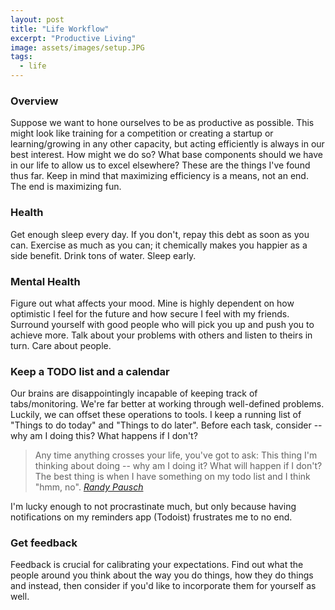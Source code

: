 ```yaml
---
layout: post
title: "Life Workflow"
excerpt: "Productive Living"
image: assets/images/setup.JPG
tags: 
  - life
---
```


### Overview
Suppose we want to hone ourselves to be as productive as possible. This might look like training for a competition or
creating a startup or learning/growing in any other capacity, but acting efficiently is always in our best interest. How
might we do so? What base components should we have in our life to allow us to excel elsewhere? These are the things
I've found thus far. Keep in mind that maximizing efficiency is a means, not an end. The end is maximizing fun.

### Health
Get enough sleep every day. If you don't, repay this debt as soon as you can. Exercise as much as you can; it chemically
makes you happier as a side benefit. Drink tons of water. Sleep early.

### Mental Health
Figure out what affects your mood. Mine is highly dependent on how optimistic I feel for the future and how
secure I feel with my friends. Surround yourself with good people who will pick you up and push you to achieve more.
Talk about your problems with others and listen to theirs in turn. Care about people.

### Keep a TODO list and a calendar
Our brains are disappointingly incapable of keeping track of tabs/monitoring. We're far better at working through
well-defined problems. Luckily, we can offset these operations to tools. I keep a running list of "Things to do today"
and "Things to do later". Before each task, consider -- why am I doing this? What happens if I don't? 

> Any time anything crosses your life, you've got to ask: This thing I'm thinking about doing -- why am I doing it?
> What will happen if I don't? The best thing is when I have something on my todo list and I think "hmm, no".
> <cite><a href="https://www.youtube.com/watch?v=oTugjssqOT0">Randy Pausch</a></cite>

I'm lucky enough to not procrastinate much, but only because having notifications on my reminders app (Todoist) frustrates
me to no end. 

### Get feedback
Feedback is crucial for calibrating your expectations. Find out what the people around you think about the way you do things,
how they do things and instead, then consider if you'd like to incorporate them for yourself as well.
